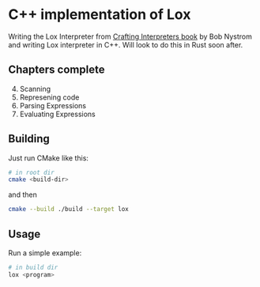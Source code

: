 C++ implementation of Lox 
=========================

Writing the Lox Interpreter from [Crafting Interpreters book](http://craftinginterpreters.com/) by
Bob Nystrom and writing Lox interpreter in C++. Will look to do this in Rust soon after. 

Chapters complete
---

4. Scanning
5. Represening code
6. Parsing Expressions
7. Evaluating Expressions

Building
---

Just run CMake like this:

```sh
# in root dir
cmake <build-dir>
```

and then

```sh
cmake --build ./build --target lox
```


Usage
---

Run a simple example:

```sh
# in build dir
lox <program>
```

